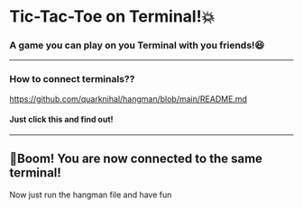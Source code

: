 # Tic-Tac-Toe on Terminal!💥
### A game you can play on you Terminal with you friends!😆

---

### How to connect terminals??
https://github.com/quarknihal/hangman/blob/main/README.md
#### Just click this and find out!

---
## 🥳Boom! You are now connected to the same terminal!
Now just run the hangman file and have fun
